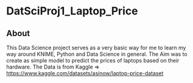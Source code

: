 # DatSciProj1_Laptop_Price

## About
This Data Science project serves as a very basic way for me to learn my way around KNIME, Python and Data Science in general. 
The Aim was to create as simple model to predict the prices of laptops based on their hardware. 
The Data is from Kaggle => https://www.kaggle.com/datasets/asinow/laptop-price-dataset

